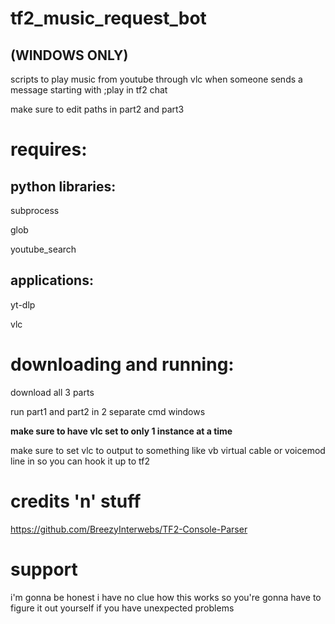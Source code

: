 # tf2_music_request_bot

## **(WINDOWS ONLY)**
scripts to play music from youtube through vlc when someone sends a message starting with ;play in tf2 chat

make sure to edit paths in part2 and part3

# requires:
## python libraries:
  subprocess
  
  glob
  
  youtube_search
## applications:
  yt-dlp
  
  vlc

# downloading and running:
  download all 3 parts
  
  run part1 and part2 in 2 separate cmd windows

  **make sure to have vlc set to only 1 instance at a time**

  make sure to set vlc to output to something like vb virtual cable or voicemod line in so you can hook it up to tf2

# credits 'n' stuff
https://github.com/BreezyInterwebs/TF2-Console-Parser

# support
i'm gonna be honest i have no clue how this works so you're gonna have to figure it out yourself if you have unexpected problems

